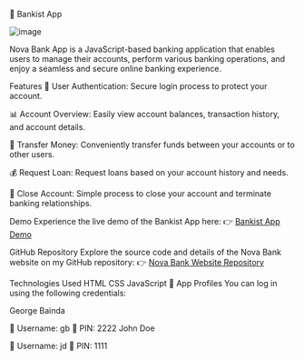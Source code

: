 🏦 Bankist App

![image](https://github.com/user-attachments/assets/a7325ecd-3419-40b2-964b-4d6142a91030)

Nova Bank App is a JavaScript-based banking application that enables users to manage their accounts, perform various banking operations, and enjoy a seamless and secure online banking experience.

Features
🔐 User Authentication:
Secure login process to protect your account.

📊 Account Overview:
Easily view account balances, transaction history, and account details.

💸 Transfer Money:
Conveniently transfer funds between your accounts or to other users.

💰 Request Loan:
Request loans based on your account history and needs.

🚪 Close Account:
Simple process to close your account and terminate banking relationships.

Demo
Experience the live demo of the Bankist App here:
👉 [Bankist App Demo](https://novabankapp.netlify.app/)

GitHub Repository
Explore the source code and details of the Nova Bank website on my GitHub repository:
👉 [Nova Bank Website Repository](https://github.com/BAINDA/Nova-Bank-Website)

Technologies Used
HTML
CSS
JavaScript
📱 App Profiles
You can log in using the following credentials:

George Bainda

👤 Username: gb
🔐 PIN: 2222
John Doe

👤 Username: jd
🔐 PIN: 1111
